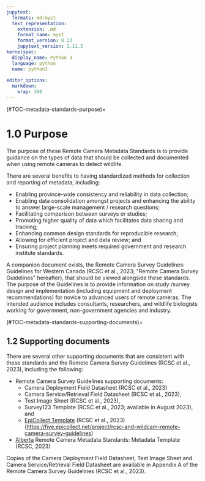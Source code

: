 ```yaml
---
jupytext:
  formats: md:myst
  text_representation:
    extension: .md
    format_name: myst
    format_version: 0.13
    jupytext_version: 1.11.5
kernelspec:
  display_name: Python 3
  language: python
  name: python3
  
editor_options: 
  markdown: 
    wrap: 300
---
```

(#TOC-metadata-standards-purpose)=
# 1.0 Purpose

The purpose of these Remote Camera Metadata Standards is to provide guidance on the types of data that should be collected and documented when using remote cameras to detect wildlife.

There are several benefits to having standardized methods for collection and reporting of metadata, including:

-   Enabling province-wide consistency and reliability in data collection;
-   Enabling data consolidation amongst projects and enhancing the ability to answer large-scale management / research questions;
-   Facilitating comparison between surveys or studies;
-   Promoting higher quality of data which facilitates data sharing and tracking;
-   Enhancing common design standards for reproducible research;
-   Allowing for efficient project and data review; and
-   Ensuring project planning meets required government and research institute standards.

A companion document exists, the Remote Camera Survey Guidelines: Guidelines for Western Canada (RCSC et al., 2023; "Remote Camera Survey Guidelines" hereafter), that should be viewed alongside these standards. The purpose of the Guidelines is to provide information on study /survey design and implementation (including equipment and deployment recommendations) for novice to advanced users of remote cameras. The intended audience includes consultants, researchers, and wildlife biologists working for government, non-government agencies and industry.

(#TOC-metadata-standards-supporting-documents)=
## 1.2 Supporting documents

There are several other supporting documents that are consistent with these standards and the Remote Camera Survey Guidelines (RCSC et al., 2023), including the following:

-   Remote Camera Survey Guidelines supporting documents:
    -   Camera Deployment Field Datasheet (RCSC et al., 2023)
    -   Camera Service/Retrieval Field Datasheet (RCSC et al., 2023),
    -   Test Image Sheet (RCSC et al., 2023),
    -   Survey123 Template (RCSC et al., 2023; available in August 2023), and
    -   [EpiCollect Template](https://five.epicollect.net/project/rcsc-and-wildcam-remote-camera-survey-guidelines) (RCSC et al., 2023) (<https://five.epicollect.net/project/rcsc-and-wildcam-remote-camera-survey-guidelines>)
-   [Alberta](https://docs.google.com/spreadsheets/d/1D0dIQY1pu5rwxHs_HC-0bRXScWWE7A2O/edit?usp=drive_link&ouid=104398155365933821384&rtpof=true&sd=true) Remote Camera Metadata Standards: Metadata Template (RCSC, 2023)

Copies of the Camera Deployment Field Datasheet, Test Image Sheet and Camera Service/Retrieval Field Datasheet are available in Appendix A of the Remote Camera Survey Guidelines (RCSC et al., 2023).
